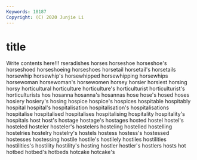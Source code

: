 ```yaml
---
Keywords: 18187
Copyright: (C) 2020 Junjie Li
---
```


# title

Write contents here!!!
rseradishes 
horses 
horseshoe 
horseshoe's 
horseshoed 
horseshoeing 
horseshoes 
horsetail 
horsetail's
horsetails 
horsewhip 
horsewhip's 
horsewhipped 
horsewhipping 
horsewhips 
horsewoman 
horsewoman's 
horsewomen 
horsey
horsier 
horsiest 
horsing 
horsy 
horticultural 
horticulture 
horticulture's 
horticulturist 
horticulturist's 
horticulturists
hos 
hosanna 
hosanna's 
hosannas 
hose 
hose's 
hosed 
hoses 
hosiery 
hosiery's
hosing 
hospice 
hospice's 
hospices 
hospitable 
hospitably 
hospital 
hospital's 
hospitalisation 
hospitalisation's
hospitalisations 
hospitalise 
hospitalised 
hospitalises 
hospitalising 
hospitality 
hospitality's 
hospitals 
host 
host's
hostage 
hostage's 
hostages 
hosted 
hostel 
hostel's 
hosteled 
hosteler 
hosteler's 
hostelers
hosteling 
hostelled 
hostelling 
hostelries 
hostelry 
hostelry's 
hostels 
hostess 
hostess's 
hostessed
hostesses 
hostessing 
hostile 
hostile's 
hostilely 
hostiles 
hostilities 
hostilities's 
hostility 
hostility's
hosting 
hostler 
hostler's 
hostlers 
hosts 
hot 
hotbed 
hotbed's 
hotbeds 
hotcake
hotcake's 
